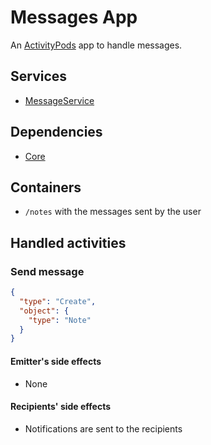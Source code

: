 # Messages App

An [ActivityPods](../../README.md) app to handle messages.

## Services

- [MessageService](services/message.js)

## Dependencies

- [Core](../core/README.md)

## Containers

- `/notes` with the messages sent by the user

## Handled activities

### Send message

```json
{
  "type": "Create",
  "object": {
    "type": "Note"
  }
}
```

#### Emitter's side effects

- None

#### Recipients' side effects

- Notifications are sent to the recipients
